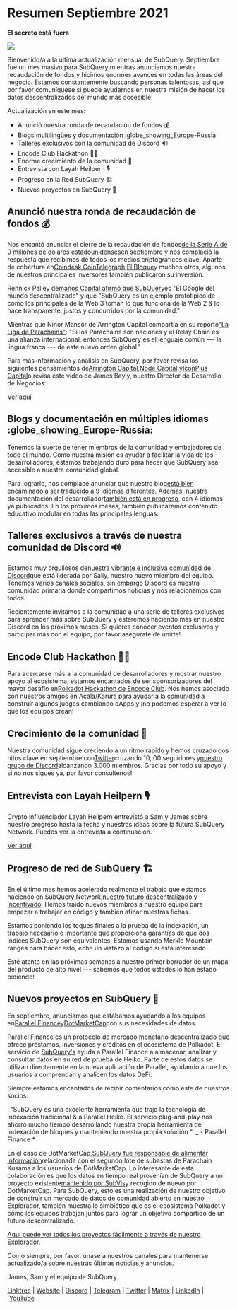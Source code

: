 # Resumen Septiembre 2021

**El secreto está fuera**

![](https://miro.medium.com/max/700/1*nU7PnYFMR6MMBfccYE_Ujg.png)

Bienvenido/a a la última actualización mensual de SubQuery. Septiembre fue un mes masivo para SubQuery mientras anunciamos nuestra recaudación de fondos y hicimos enormes avances en todas las áreas del negocio. Estamos constantemente buscando personas talentosas, así que por favor comuníquese si puede ayudarnos en nuestra misión de hacer los datos descentralizados del mundo más accesible!

Actualización en este mes:

- Anunció nuestra ronda de recaudación de fondos 💰
- Blogs multilingües y documentación :globe_showing_Europe-Russia:
- Talleres exclusivos con la comunidad de Discord 🔊
- Encode Club Hackathon 👩‍🎓
- Enorme crecimiento de la comunidad 🚀
- Entrevista con Layah Heilpern 🎙
- Progreso en la Red SubQuery 🏗
- Nuevos proyectos en SubQuery 🤝

## Anunció nuestra ronda de recaudación de fondos 💰

Nos encantó anunciar el cierre de la recaudación de fondos[de la Serie A de 9 millones de dólares estadounidenses](https://subquery.medium.com/series-a-1abed6c1c2af)en septiembre y nos complació la respuesta que recibimos de todos los medios criptográficos clave. Aparte de cobertura en[Coindesk](https://www.coindesk.com/business/2021/09/08/subquery-gets-9m-in-series-a-to-improve-access-to-blockchain-data-on-polkadot/),[CoinTelegraph](https://cointelegraph.com/news/subquery-raises-9m-for-polkadot-data-protocol),[El Bloque](https://www.theblockcrypto.com/post/116915/subquery-indexing-protocol-polkadot-funding-saft)y muchos otros, algunos de nuestros principales inversores también publicaron su inversión.

Rennick Palley de[maños Capital afirmó que SubQuery](https://medium.com/stratos-technologies/the-google-of-the-decentralized-world-our-investment-in-subquery-e6e7d949b00a)es "El Google del mundo descentralizado" y que "SubQuery es un ejemplo prototípico de cómo los principales de la Web 3 toman lo que funciona de la Web 2 & lo hace transparente, justos y concurridos por la comunidad."

Mientras que Ninor Mansor de Arrington Capital compartía en su reporte["La Liga de Parachains"](https://arringtonxrpcapital.com/2021/09/17/the-league-of-parachains-polkadot/): "Si los Parachains son naciones y el Relay Chain es una alianza internacional, entonces SubQuery es el lenguaje común --- la lingua franca --- de este nuevo orden global."

Para más información y análisis en SubQuery, por favor revisa los siguientes pensamientos de[Arrington Capital](https://arringtonxrpcapital.com/2021/09/08/building-the-multi-chain-world-announcing-our-investment-into-subquery/),[Node Capital](https://www.node.capital/blog-posts/a-subquery-to-supercharge-your-insights),[](https://medium.com/stratos-technologies/the-google-of-the-decentralized-world-our-investment-in-subquery-e6e7d949b00a)y[IconPlus Capital](https://medium.com/@iconpluscapital/understanding-the-aggregation-of-data-in-subquery-network-investment-thesis-90fe8f6b7abe)o revisa este vídeo de James Bayly, nuestro Director de Desarrollo de Negocios:

[Ver aquí](https://youtu.be/NRn3E-ERIds)

## Blogs y documentación en múltiples idiomas    :globe_showing_Europe-Russia:

Tenemos la suerte de tener miembros de la comunidad y embajadores de todo el mundo. Como nuestra misión es ayudar a facilitar la vida de los desarrolladores, estamos trabajando duro para hacer que SubQuery sea accesible a nuestra comunidad global.

Para lograrlo, nos complace anunciar que nuestro blog[está bien encaminado a ser traducido a 9 idiomas diferentes](https://blog.subquery.network/). Además, nuestra documentación del desarrollador[también está en progreso](https://doc.subquery.network/), con 4 idiomas ya publicados. En los próximos meses, también publicaremos contenido educativo modular en todas las principales lenguas.

## Talleres exclusivos a través de nuestra comunidad de Discord 🔊

Estamos muy orgullosos de[nuestra vibrante e inclusiva comunidad de Discord](https://discord.com/invite/subquery)que está liderada por Sally, nuestro nuevo miembro del equipo. Tenemos varios canales sociales, sin embargo Discord es nuestra comunidad primaria donde compartimos noticias y nos relacionamos con todos.

Recientemente invitamos a la comunidad a una serie de talleres exclusivos para aprender más sobre SubQuery y estaremos haciendo más en nuestro Discord en los próximos meses. Si quieres conocer eventos exclusivos y participar más con el equipo, por favor asegúrate de unirte!

## Encode Club Hackathon 👩‍🎓

Para acercarse más a la comunidad de desarrolladores y mostrar nuestro apoyo al ecosistema, estamos encantados de ser sponsorizadores del mayor desafío en[Polkadot Hackathon de Encode Club](https://medium.com/encode-club/polkadot-hack-challenges-7cfeba1a4c0e). Nos hemos asociado con nuestros amigos en Acala/Karura para ayudar a la comunidad a construir algunos juegos cambiando dApps y ¡no podemos esperar a ver lo que los equipos crean!

## Crecimiento de la comunidad 🚀

Nuestra comunidad sigue creciendo a un ritmo rápido y hemos cruzado dos hitos clave en septiembre con[Twitter](https://twitter.com/SubQueryNetwork)cruzando 10, 00 seguidores y[nuestro grupo de Discord](https://discord.com/invite/subquery)alcanzando 3.000 miembros. Gracias por todo su apoyo y si no nos sigues ya, por favor consúltenos!

## Entrevista con Layah Heilpern 🎙

Crypto influenciador Layah Heilpern entrevistó a Sam y James sobre nuestro progreso hasta la fecha y nuestras ideas sobre la futura SubQuery Network. Puedes ver la entrevista a continuación.

[Ver aquí](https://youtu.be/WApnpFjEofg)

## Progreso de red de SubQuery 🏗

En el último mes hemos acelerado realmente el trabajo que estamos haciendo en SubQuery Network,[nuestro futuro descentralizado y incentivado](https://subquery.medium.com/the-subquery-network-a-summary-46cde0acb010). Hemos traído nuevos miembros a nuestro equipo para empezar a trabajar en código y también afinar nuestras fichas.

Estamos poniendo los toques finales a la prueba de la indexación, un trabajo necesario e importante que proporciona garantías de que dos índices SubQuery son equivalentes. Estamos usando Merkle Mountain ranges para hacer esto, eche un vistazo al código si está interesado.

Esté atento en las próximas semanas a nuestro primer borrador de un mapa del producto de alto nivel --- sabemos que todos ustedes lo han estado pidiendo!

## Nuevos proyectos en SubQuery 🤝

En septiembre, anunciamos que estábamos ayudando a los equipos en[Parallel Finance](https://parallel.fi/)y[DotMarketCap](http://www.dotmarketcap.com/)con sus necesidades de datos.

Parallel Finance es un protocolo de mercado monetario descentralizado que ofrece préstamos, inversiones y créditos en el ecosistema de Polkadot. El servicio de [SubQuery's](https://subquery.medium.com/parallel-finance-is-creating-the-next-defi-platform-using-subquery-6fc1e366985a) ayuda a Parallel Finance a almacenar, analizar y consultar datos en su red de prueba de Heiko. Parte de estos datos se utilizan directamente en la nueva aplicación de Parallel, ayudando a que los usuarios a comprendan y analicen los datos DeFi.

Siempre estamos encantados de recibir comentarios como este de nuestros socios:

_"SubQuery es una excelente herramienta que trajo la tecnología de indexación tradicional & a Parallel Heiko. El servicio plug-and-play nos ahorró mucho tiempo desarrollando nuestra propia herramienta de indexación de bloques y manteniendo nuestra propia solución ". _ - Parallel Finance *

En el caso de DotMarketCap,[SubQuery fue responsable de alimentar información](https://subquery.medium.com/dotmarketcap-2-0-launches-with-support-from-subquery-and-subvis-ef85b5e0ee31)relacionada con el segundo lote de subastas de Parachain Kusama a los usuarios de DotMarketCap. Lo interesante de esta colaboración es que los datos en tiempo real provenían de SubQuery a un proyecto existente[mantenido por SubVis](https://explorer.subquery.network/subquery/subvis-io/kusama-auction)y recogido de nuevo por DotMarketCap. Para SubQuery, esto es una realización de nuestro objetivo de construir un mercado de datos de comunidad abierto en nuestro Explorador, también muestra lo simbiótico que es el ecosistema Polkadot y cómo los equipos trabajan juntos para lograr un objetivo compartido de un futuro descentralizado.

[Aquí puede ver todos los proyectos fácilmente a través de nuestro Explorador](https://explorer.subquery.network/).

Como siempre, por favor, únase a nuestros canales para mantenerse actualizado/a sobre nuestras últimas noticias y anuncios.

James, Sam y el equipo de SubQuery

[Linktree](https://linktr.ee/subquerynetwork) | [Website](https://subquery.network/) | [Discord](https://discord.com/invite/78zg8aBSMG) | [Telegram](https://t.me/subquerynetwork) | [Twitter](https://twitter.com/subquerynetwork) | [Matrix](https://matrix.to/#/#subquery:matrix.org) | [LinkedIn](https://www.linkedin.com/company/subquery) | [YouTube](https://www.youtube.com/channel/UCi1a6NUUjegcLHDFLr7CqLw)
